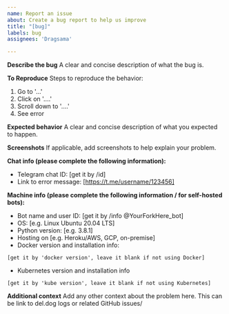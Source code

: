```yaml
---
name: Report an issue
about: Create a bug report to help us improve
title: "[bug]"
labels: bug
assignees: 'Dragsama'

---
```


**Describe the bug**
A clear and concise description of what the bug is.

**To Reproduce**
Steps to reproduce the behavior:
1. Go to '...'
2. Click on '....'
3. Scroll down to '....'
4. See error

**Expected behavior**
A clear and concise description of what you expected to happen.

**Screenshots**
If applicable, add screenshots to help explain your problem.

**Chat info (please complete the following information):**
 - Telegram chat ID: [get it by /id]
 - Link to error message: [https://t.me/username/123456]

**Machine info (please complete the following information / for self-hosted bots):**
 - Bot name and user ID: [get it by /info @YourForkHere_bot]
 - OS: [e.g. Linux Ubuntu 20.04 LTS]
 - Python version: [e.g. 3.8.1]
 - Hosting on [e.g. Heroku/AWS, GCP, on-premise]
 - Docker version and installation info: 
```
[get it by 'docker version', leave it blank if not using Docker]
```
 - Kubernetes version and installation info
```
[get it by 'kube version', leave it blank if not using Kubernetes]
```

**Additional context**
Add any other context about the problem here. This can be link to del.dog logs or related GitHub issues/
